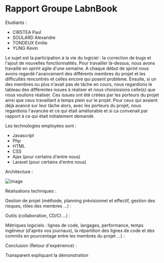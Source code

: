 # Rapport Groupe LabnBook

Etudiants :

- CIRSTEA Paul
- SOULARD Alexandre
- TONDEUX Emilie
- YUNG Kevin

Le sujet est la participation à la vie du logiciel : la correction de bugs et l'ajout de nouvelles fonctionnalités. Pour travailler là-dessus, nous avons travaillé en sprint agile d'une semaine. A chaque début de sprint nous avons regardé l'avancement des différents membres du projet et les difficultés rencontrés et celles encore qui posent problème. Ensuite, si un des membres ou plus n'avait pas de tâche en cours, nous regardions le tableau des différentes issues à réaliser et nous choisissions celle(s) que nous voulions réaliser. Ces issues ont été créées par les porteurs du projet ainsi que ceux travaillant à temps plein sur le projet. Pour ceux qui avaient déjà avancé sur leur tâche alors, avec les porteurs du projet, nous regardions l'avancée et ce qui était améliorable et si ca convenait par rapport à ce qui était initialement demandé.

Les technologies employées sont :
- Javascript
- Php
- HTML
- CSS
- Ajax (pour certains d'entre nous)
- Laravel (pour certains d'entre nous)

Architecture :

![image](https://user-images.githubusercontent.com/58270807/158170946-d2850b8b-dc7d-4ef3-b00a-da7262099be5.png)

Réalisations techniques :

Gestion de projet (méthode, planning prévisionnel et effectif, gestion des risques, rôles des membres ...) :

Outils (collaboration, CD/CI ...) :

Métriques logiciels : lignes de code, langages, performance, temps ingénieur (d'après vos journaux), la répartition des lignes de code et des commits en pourcentage entre les membres du projet ...) :

Conclusion (Retour d'expérience) :


Transparent expliquant la démonstration




